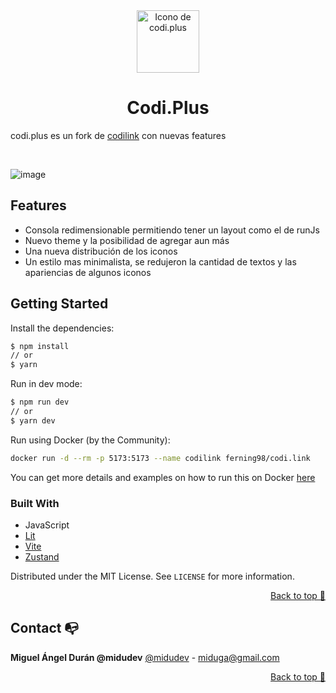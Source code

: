 <div align="center">
  
<img src="https://github.com/user-attachments/assets/990282dc-1e12-4fee-a577-62f512ae5774" width="100px" alt="Icono de codi.plus" >

# Codi.Plus

</div>

codi.plus es un fork de [codilink](https://github.com/midudev/codi.link) con nuevas features

<br>

![image](https://github.com/user-attachments/assets/f11d4841-8d03-4760-91fa-ed6afc28c610)






## Features
- Consola redimensionable permitiendo tener un layout como el de runJs
- Nuevo theme y la posibilidad de agregar aun más
- Una nueva distribución de los iconos
- Un estilo mas minimalista, se redujeron la cantidad de textos y las apariencias de algunos iconos


## Getting Started

Install the dependencies:

```sh
$ npm install
// or
$ yarn
```

Run in dev mode:

```sh
$ npm run dev
// or
$ yarn dev
```

Run using Docker (by the Community):

```sh
docker run -d --rm -p 5173:5173 --name codilink ferning98/codi.link
```
You can get more details and examples on how to run this on Docker [here](https://hub.docker.com/r/ferning98/codi.link)

### Built With

- JavaScript
- [Lit](https://lit.dev)
- [Vite](https://vitejs.dev)
- [Zustand](https://zustand.surge.sh)

Distributed under the MIT License. See `LICENSE` for more information.

<p align="right"><a href="#top">Back to top 🔼</a></p>

## Contact 📭

**Miguel Ángel Durán @midudev**
[@midudev](https://twitter.com/midudev) - miduga@gmail.com

<p align="right"><a href="#top">Back to top 🔼</a></p>

